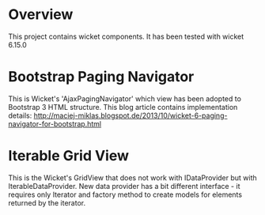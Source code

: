 # Overview
This project contains wicket components. It has been tested with wicket 6.15.0

# Bootstrap Paging Navigator
This is Wicket's 'AjaxPagingNavigator' which view has been adopted to Bootstrap 3 HTML structure. This blog article
contains implementation details: http://maciej-miklas.blogspot.de/2013/10/wicket-6-paging-navigator-for-bootstrap.html

# Iterable Grid View
This is the Wicket's GridView that does not work with IDataProvider but with IterableDataProvider. New data provider
has a bit different interface - it requires only Iterator and factory method to create models for elements returned
by the iterator.
